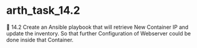 # arth_task_14.2
🔰 14.2 Create an Ansible playbook that will retrieve New Container IP and update the inventory. So that further Configuration of Webserver could be done inside that Container.
